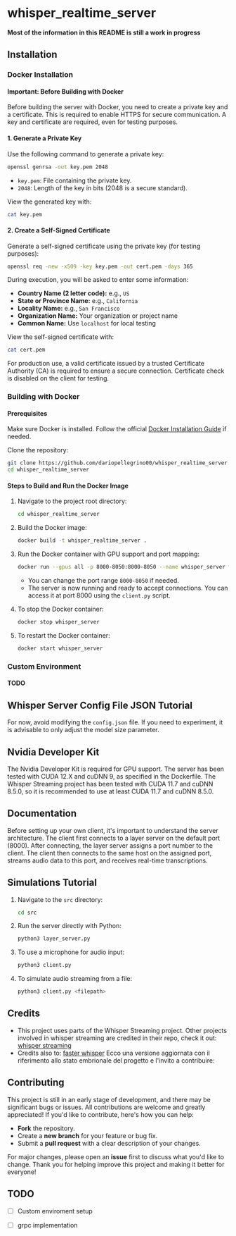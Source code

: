 # whisper\_realtime\_server

**Most of the information in this README is still a work in progress**

## Installation

### Docker Installation

#### Important: Before Building with Docker

Before building the server with Docker, you need to create a private key and a certificate. This is required to enable HTTPS for secure communication. A key and certificate are required, even for testing purposes.

#### 1. Generate a Private Key

Use the following command to generate a private key:

```bash
openssl genrsa -out key.pem 2048
```

- `key.pem`: File containing the private key.
- `2048`: Length of the key in bits (2048 is a secure standard).

View the generated key with:

```bash
cat key.pem
```

#### 2. Create a Self-Signed Certificate

Generate a self-signed certificate using the private key (for testing purposes):

```bash
openssl req -new -x509 -key key.pem -out cert.pem -days 365
```

During execution, you will be asked to enter some information:

- **Country Name (2 letter code):** e.g., `US`
- **State or Province Name:** e.g., `California`
- **Locality Name:** e.g., `San Francisco`
- **Organization Name:** Your organization or project name
- **Common Name:** Use `localhost` for local testing

View the self-signed certificate with:

```bash
cat cert.pem
```

For production use, a valid certificate issued by a trusted Certificate Authority (CA) is required to ensure a secure connection. Certificate check is disabled on the client for testing.

### Building with Docker

#### Prerequisites

Make sure Docker is installed. Follow the official [Docker Installation Guide](https://docs.docker.com/get-docker/) if needed.

Clone the repository:

```bash
git clone https://github.com/dariopellegrino00/whisper_realtime_server.git
cd whisper_realtime_server
```

#### Steps to Build and Run the Docker Image

1. Navigate to the project root directory:

   ```bash
   cd whisper_realtime_server
   ```

2. Build the Docker image:

   ```bash
   docker build -t whisper_realtime_server .
   ```

3. Run the Docker container with GPU support and port mapping:

   ```bash
   docker run --gpus all -p 8000-8050:8000-8050 --name whisper_server whisper_realtime_server
   ```

   - You can change the port range `8000-8050` if needed.
   - The server is now running and ready to accept connections. You can access it at port 8000 using the `client.py` script.

4. To stop the Docker container:

   ```bash
   docker stop whisper_server
   ```

5. To restart the Docker container:

   ```bash
   docker start whisper_server
   ```

### Custom Environment

#### TODO

## Whisper Server Config File JSON Tutorial

For now, avoid modifying the `config.json` file. If you need to experiment, it is advisable to only adjust the model size parameter.

## Nvidia Developer Kit

The Nvidia Developer Kit is required for GPU support. The server has been tested with CUDA 12.X and cuDNN 9, as specified in the Dockerfile. The Whisper Streaming project has been tested with CUDA 11.7 and cuDNN 8.5.0, so it is recommended to use at least CUDA 11.7 and cuDNN 8.5.0.&#x20;

## Documentation

Before setting up your own client, it's important to understand the server architecture. The client first connects to a layer server on the default port (8000). After connecting, the layer server assigns a port number to the client. The client then connects to the same host on the assigned port, streams audio data to this port, and receives real-time transcriptions.&#x20;

## Simulations Tutorial

1. Navigate to the `src` directory:

   ```bash
   cd src
   ```

2. Run the server directly with Python:

   ```bash
   python3 layer_server.py
   ```

3. To use a microphone for audio input:

   ```bash
   python3 client.py
   ```

4. To simulate audio streaming from a file:

   ```bash
   python3 client.py <filepath>
   ```
## Credits

- This project uses parts of the Whisper Streaming project. Other projects involved in whisper streaming are credited in their repo, check it out: [whisper streaming](https://github.com/ufal/whisper_streaming)
- Credits also to: [faster whisper](https://github.com/SYSTRAN/faster-whisper)
Ecco una versione aggiornata con il riferimento allo stato embrionale del progetto e l'invito a contribuire:

## Contributing

This project is still in an early stage of development, and there may be significant bugs or issues. All contributions are welcome and greatly appreciated!
If you'd like to contribute, here's how you can help:

- **Fork** the repository.
- Create a **new branch** for your feature or bug fix.
- Submit a **pull request** with a clear description of your changes.

For major changes, please open an **issue** first to discuss what you'd like to change.
Thank you for helping improve this project and making it better for everyone!

## TODO
- [ ] Custom enviroment setup
- [ ] grpc implementation 


